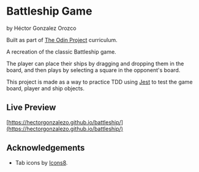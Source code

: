 # Battleship Game

by Héctor Gonzalez Orozco

Built as part of [The Odin Project](https://www.theodinproject.com/) curriculum.

A recreation of the classic Battleship game.

The player can place their ships by dragging and dropping them in the board, and then plays by selecting a square in the opponent's board.

This project is made as a way to practice TDD using [Jest](https://jestjs.io/) to test the game board, player and ship objects.

## Live Preview

[https://hectorgonzalezo.github.io/battleship/](https://hectorgonzalezo.github.io/battleship/)

## Acknowledgements

- Tab icons by [Icons8](https://icons8.com).
